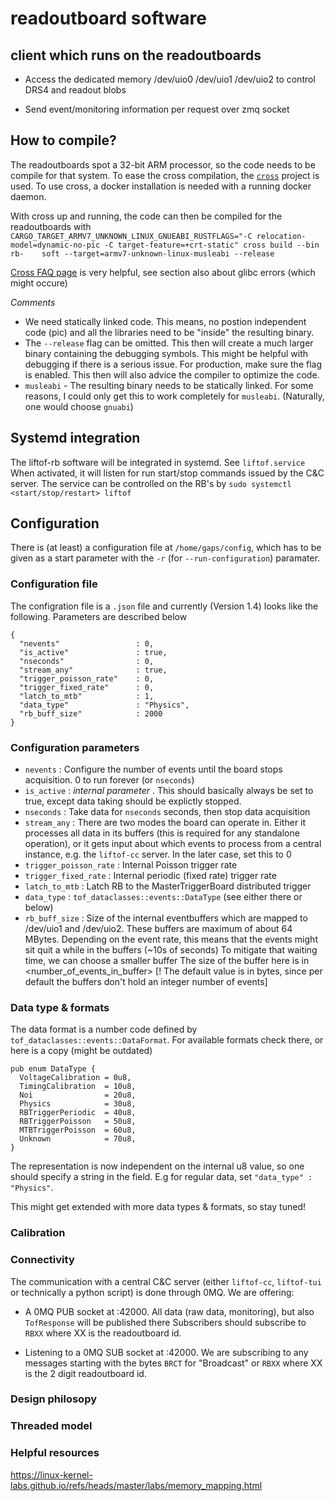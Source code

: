 # readoutboard software

## client which runs on the readoutboards

* Access the dedicated memory /dev/uio0 /dev/uio1 /dev/uio2
  to control DRS4 and readout blobs

* Send event/monitoring information per request over zmq socket

## How to compile?

The readoutboards spot a 32-bit ARM processor, so the code needs to 
be compile for that system. To ease the cross compilation, the 
[`cross`](https://github.com/cross-rs/cross) project is used. 
To use cross, a docker installation is needed with a running docker 
daemon.

With cross up and running, the code can then be compiled for the readoutboards with
`CARGO_TARGET_ARMV7_UNKNOWN_LINUX_GNUEABI_RUSTFLAGS="-C relocation-model=dynamic-no-pic -C target-feature=+crt-static" cross build --bin rb-    soft --target=armv7-unknown-linux-musleabi --release`

[Cross FAQ page](`https://github.com/cross-rs/cross/wiki/FAQ#glibc-version-error`) is very helpful, see section also about glibc errors (which might occure)

_Comments_

* We need statically linked code. This means, no postion independent code (pic) and all the libraries need to be 
  "inside" the resulting binary.
* The `--release` flag can be omitted. This then will create a much larger binary containing the debugging symbols. 
  This might be helpful with debugging if there is a serious issue. For production, make sure the flag is enabled.
  This then will also advice the compiler to optimize the code.
* `musleabi` - The resulting binary needs to be statically linked. For some reasons, I could only get this to work 
  completely for `musleabi`. (Naturally, one would choose `gnuabi`)

## Systemd integration

The liftof-rb software will be integrated in systemd. See `liftof.service`
When activated, it will listen for run start/stop commands issued by the C&C server.
The service can be controlled on the RB's by
`sudo systemctl <start/stop/restart> liftof`

## Configuration

There is (at least) a configuration file at `/home/gaps/config`, which has to be given 
as a start parameter with the `-r` (for `--run-configuration`) paramater.

### Configuration file

The configration file is a `.json` file and currently
(Version 1.4) looks like the following. Parameters are
described below

```
{
  "nevents"                 : 0,
  "is_active"               : true,
  "nseconds"                : 0,
  "stream_any"              : true,
  "trigger_poisson_rate"    : 0,
  "trigger_fixed_rate"      : 0,
  "latch_to_mtb"            : 1,
  "data_type"               : "Physics",
  "rb_buff_size"            : 2000
}
```




### Configuration parameters
* `nevents`                 : Configure the number of events until the board stops
                              acquisition. 0 to run forever (or `nseconds`)
* `is_active`               : _internal parameter_ . This should basically always 
                              be set to true, except data taking should be explictly
                              stopped.
* `nseconds`                : Take data for `nseconds` seconds, then stop data 
                              acquisition
* `stream_any`              : There are two modes the board can operate in. Either
                              it processes all data in its buffers (this is required
                              for any standalone operation), or it gets input about
                              which events to process from a central instance, e.g.
                              the `liftof-cc` server. In the later case, set this to 0
* `trigger_poisson_rate`    : Internal Poisson trigger rate
* `trigger_fixed_rate`      : Internal periodic (fixed rate) trigger rate
* `latch_to_mtb`            : Latch RB to the MasterTriggerBoard distributed trigger
* `data_type`               : `tof_dataclasses::events::DataType` (see either there or below)
* `rb_buff_size`            : Size of the internal eventbuffers which are mapped to /dev/uio1 
                              and /dev/uio2. These buffers are maximum of about 64 MBytes.
                              Depending on the event rate, this means that the events might
                              sit quit a while in the buffers (~10s of seconds)
                              To mitigate that waiting time, we can choose a smaller buffer
                              The size of the buffer here is in <number_of_events_in_buffer>
                              [! The default value is in bytes, since per default the buffers 
                              don't hold an integer number of events]

### Data type & formats

The data format is a number code defined by `tof_dataclasses::events::DataFormat`.
For available formats check there, or here is a copy (might be outdated)

```
pub enum DataType {
  VoltageCalibration = 0u8,
  TimingCalibration  = 10u8,
  Noi                = 20u8,
  Physics            = 30u8,
  RBTriggerPeriodic  = 40u8,
  RBTriggerPoisson   = 50u8,
  MTBTriggerPoisson  = 60u8,
  Unknown            = 70u8,
}
```
The representation is now independent on the internal u8 value, so one should specify
a string in the field. E.g for regular data, set `"data_type" : "Physics"`.

This might get extended with more data types & formats, so stay tuned!


### Calibration 



### Connectivity

The communication with a central C&C server (either `liftof-cc`, `liftof-tui` or technically a python script) is done
through 0MQ. We are offering:

* A 0MQ PUB socket at <local-ip>:42000. All data (raw data, monitoring), but also `TofResponse` will be published there
  Subscribers should subscribe to `RBXX` where XX is the readoutboard id.

* Listening to a 0MQ SUB socket at <cnc-server-ip>:42000. We are subscribing to any messages starting with the bytes 
  `BRCT` for "Broadcast" or `RBXX` where XX is the 2 digit readoutboard id.


### Design philosopy

### Threaded model
### Helpful resources

https://linux-kernel-labs.github.io/refs/heads/master/labs/memory_mapping.html
